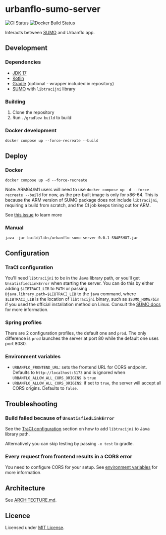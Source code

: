 # urbanflo-sumo-server

![CI Status](https://img.shields.io/github/actions/workflow/status/igloo-4002/urbanflo-sumo-server/ci.yml?style=flat-square)
![Docker Build Status](https://img.shields.io/github/actions/workflow/status/igloo-4002/urbanflo-sumo-server/docker.yml?style=flat-square&label=docker)

Interacts between [SUMO](https://www.eclipse.org/sumo/) and Urbanflo app.

## Development

### Dependencies

- [JDK 17](https://adoptium.net/temurin/releases/)
- [Kotlin](https://kotlinlang.org/docs/getting-started.html)
- [Gradle](https://gradle.org/install/) (optional - wrapper included in repository)
- [SUMO](https://sumo.dlr.de/docs/Downloads.php) with `libtracijni` library

### Building

1. Clone the repository
2. Run `./gradlew build` to build

### Docker development

```shell
docker compose up --force-recreate --build
```

## Deploy

### Docker

```shell
docker compose up -d --force-recreate
```

Note: ARM64/M1 users will need to use `docker compose up -d --force-recreate --build` for now, as the pre-built image is
only for x86-64. This is because the ARM version of SUMO package does not include `libtracijni`, requiring a build from
scratch, and the CI job keeps timing out for ARM.

See [this issue](https://github.com/eclipse/sumo/issues/13702) to learn more

### Manual

```shell
java -jar build/libs/urbanflo-sumo-server-0.0.1-SNAPSHOT.jar
```

## Configuration

### TraCI configuration

You'll need `libtracijni` to be in the Java library path, or you'll get `UnsatisfiedLinkError` when starting the server. You can do this by either adding `$LIBTRACI_LIB` to `PATH` or passing `-Djava.library.path=$LIBTRACI_LIB` to the `java` command, where `$LIBTRACI_LIB` is the location of  `libtracijni` binary, such as `$SUMO_HOME/bin` if you used the official installation method on Linux. Consult the [SUMO docs](https://sumo.dlr.de/docs/Libtraci.html#java) for more information.

### Spring profiles

There are 2 configuration profiles, the default one and `prod`. The only difference is `prod` launches the server at port 80 while the default one uses port 8080.

### Environment variables

- `URBANFLO_FRONTEND_URL`: sets the frontend URL for CORS endpoint. Defaults to `http://localhost:5173` and is ignored when `URBANFLO_ALLOW_ALL_CORS_ORIGINS` is `true`
- `URBANFLO_ALLOW_ALL_CORS_ORIGINS`: if set to `true`, the server will accept all CORS origins. Defaults to `false`.

## Troubleshooting

### Build failed because of `UnsatisfiedLinkError`

See the [TraCI configuration](#traci-configuration) section on how to add `libtracijni` to Java library path.

Alternatively you can skip testing by passing `-x test` to gradle.

### Every request from frontend results in a CORS error

You need to configure CORS for your setup. See [environment variables](#environment-variables) for more information.

## Architecture 

See [ARCHITECTURE.md](ARCHITECTURE.md).

## Licence

Licensed under [MIT License](LICENSE.txt).
